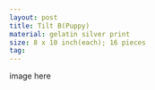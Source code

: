 ```yaml
---
layout: post
title: Tilt B(Puppy)
material: gelatin silver print
size: 8 x 10 inch(each); 16 pieces
tag:
---
```


image here
